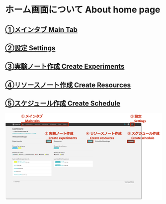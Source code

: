 # ホーム画面について About home page

## [①メインタブ Main Tab](https://github.com/naist-eln/eln/blob/main/manual/everyone/Main_Tab.md)
## [②設定 Settings](https://github.com/naist-eln/eln/blob/main/manual/everyone/Settings.md)
## [③実験ノート作成 Create Experiments](https://github.com/naist-eln/eln/blob/main/manual/everyone/Create_Experiments.md)
## [④リソースノート作成 Create Resources](https://github.com/naist-eln/eln/blob/main/manual/everyone/Create_Resources.md)
## [⑤スケジュール作成 Create Schedule](https://github.com/naist-eln/eln/blob/main/manual/everyone/Create_Schedule.md)

![image](https://github.com/naist-eln/eln/blob/main/manual/Photo/Home_Page-1.png)
